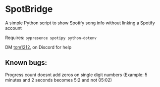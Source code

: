 # SpotBridge
A simple Python script to show Spotify song info without linking a Spotify account

Requires: `pypresence spotipy python-dotenv`

DM [tom1212.](https://discord.com/users/1118973285766533250) on Discord for help

## Known bugs:
Progress count doesnt add zeros on single digit numbers (Example: 5 minutes and 2 seconds becomes 5:2 and not 05:02)

